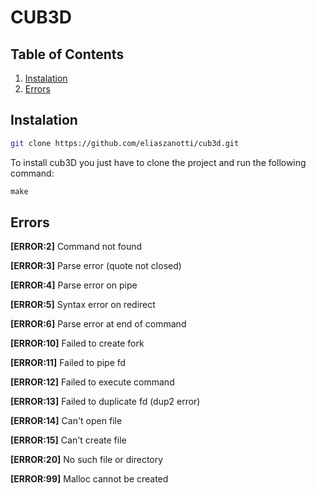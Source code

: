 # CUB3D

## Table of Contents

1. [Instalation](#instalation)
2. [Errors](#errors)

## Instalation 

```bash
git clone https://github.com/eliaszanotti/cub3d.git
```

To install cub3D you just have to clone the project and run the following command:

```c
make
```

## Errors

**[ERROR:2]** Command not found

**[ERROR:3]** Parse error (quote not closed)

**[ERROR:4]** Parse error on pipe

**[ERROR:5]** Syntax error on redirect

**[ERROR:6]** Parse error at end of command

**[ERROR:10]** Failed to create fork

**[ERROR:11]** Failed to pipe fd

**[ERROR:12]** Failed to execute command

**[ERROR:13]** Failed to duplicate fd (dup2 error)

**[ERROR:14]** Can't open file

**[ERROR:15]** Can't create file

**[ERROR:20]** No such file or directory

**[ERROR:99]** Malloc cannot be created
